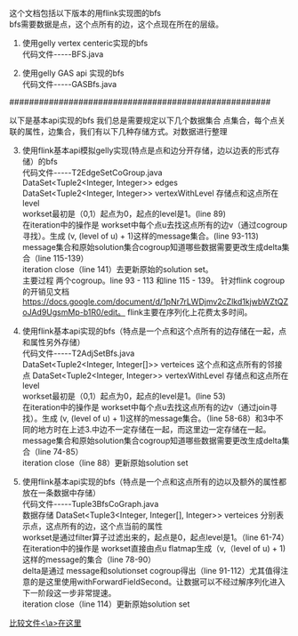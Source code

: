 这个文档包括以下版本的用flink实现图的bfs<br>
bfs需要数据是点，这个点所有的边，这个点现在所在的层级。

1. 使用gelly vertex centeric实现的bfs <br>
	代码文件-----BFS.java

2. 使用gelly GAS api 实现的bfs <br>
	代码文件-----GASBfs.java

#####################################################

以下是基本api实现的bfs
我们总是需要规定以下几个数据集合
点集合，每个点关联的属性，边集合，我们有以下几种存储方式。对数据进行整理

3. 使用flink基本api模拟gelly实现(特点是点和边分开存储，边以边表的形式存储）的bfs<br>
代码文件-----T2EdgeSetCoGroup.java<br>
DataSet<Tuple2<Integer, Integer>> edges<br>
DataSet<Tuple2<Integer, Integer>> vertexWithLevel 存储点和这点所在level<br>
workset最初是（0,1）起点为0，起点的level是1。(line 89)<br>
在iteration中的操作是 workset中每个点u去找这点所有的边v（通过cogroup寻找）。生成 (v, (level of u) + 1)这样的message集合。(line 93-113)<br>
message集合和原始solution集合cogroup知道哪些数据需要更改生成delta集合（line 115-139）<br>
iteration close（line 141）去更新原始的solution set。<br>
主要过程 两个cogroup。line 93 - 113 和line 115 - 139。 针对flink cogroup的开销见文档
https://docs.google.com/document/d/1pNr7rLWDjmv2cZlkd1kjwbWZtQZoJAd9UgsmMp-b1R0/edit。 flink主要在序列化上花费太多时间。

4. 使用flink基本api实现的bfs（特点是一个点和这个点所有的边存储在一起，点和属性另外存储）<br>
代码文件-----T2AdjSetBfs.java<br>
DataSet<Tuple2<Integer, Integer[]>> verteices 这个点和这点所有的邻接点
DataSet<Tuple2<Integer, Integer>> vertexWithLevel 存储点和这点所在level<br>
workset最初是（0,1）起点为0，起点的level是1。(line 53)<br>
在iteration中的操作是 workset中每个点u去找这点所有的边v（通过join寻找）。生成 (v, (level of u) + 1)这样的message集合。（line 58-68）和3中不同的地方时在上述3.中边不一定存储在一起，而这里边一定存储在一起。<br>
message集合和原始solution集合cogroup知道哪些数据需要更改生成delta集合（line 74-85）<br>
iteration close（line 88）更新原始solution set

5. 使用flink基本api实现的bfs（特点是一个点和这点所有的边以及额外的属性都放在一条数据中存储）<br>
代码文件-----Tuple3BfsCoGraph.java<br>
数据存储
DataSet<Tuple3<Integer, Integer[], Integer>> verteices 分别表示点，这点所有的边，这个点当前的属性<br>
workset是通过filter算子过滤出来的，起点是0，起点level是1。（line 61-74）<br>
在iteration中的操作是 workset直接由点u flatmap生成（v,（level of u) + 1) 这样的message的集合（line 78-90）<br>
delta是通过 message和solutionset cogroup得出（line 91-112）尤其值得注意的是这里使用withForwardFieldSecond。让数据可以不经过解序列化进入下一阶段这一步非常提速。<br>
iteration close（line 114）更新原始solution set<br>

<a href="https://docs.google.com/spreadsheets/d/1xDOspfTyHqvdbwztA1B-tFgdCL-2_DqzVgbm1rR3s5U/edit?usp=sharing" title="Title">比较文件<\a>在这里
